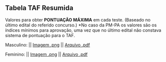 ## Tabela TAF Resumida
Valores para obter **PONTUAÇÃO MÁXIMA** em cada teste. (Baseado no último edital do referido concurso.)
*No caso da PM-PA os valores são os índices mínimos para aprovação, uma vez que no último edital não constava sistema de pontuação para o TAF.

Masculino: || [Imagem .png](https://raw.githubusercontent.com/TrajetoPolicial/trajetopolicial/master/TAF_masculino.png) || [Arquivo .pdf](https://raw.githubusercontent.com/TrajetoPolicial/trajetopolicial/master/TAF_masculino.pdf)

Feminino: || [Imagem .png](https://raw.githubusercontent.com/TrajetoPolicial/trajetopolicial/master/TAF_feminino.png) || [Arquivo .pdf](https://raw.githubusercontent.com/TrajetoPolicial/trajetopolicial/master/TAF_feminino.pdf)

